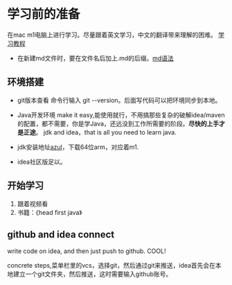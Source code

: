 # 学习前的准备
在mac m1电脑上进行学习。尽量跟着英文学习，中文的翻译带来理解的困难。
[学习教程](https://www.youtube.com/watch?v=eIrMbAQSU34)

- 在新建md文件时，要在文件名后加上.md的后缀。[md语法](https://www.jianshu.com/p/399e5a3c7cc5)
## 环境搭建
+ git版本查看
命令行输入 git --version。后面写代码可以把环境同步到本地。

+ Java开发环境
make it easy,能使用就行，不用搞那些复杂的破解idea/maven的配置，都不需要，你是学Java，还远没到工作所需要的阶段。**尽快的上手才是正途**。
jdk and idea，that is all you need to learn java.

+ jdk安装地址[azul](https://www.azul.com/downloads/?package=jdk)，下载64位arm，对应着m1.
+ idea社区版足以。
## 开始学习
1. 跟着视频看
2. 书籍：《head first java》
## github and idea connect
write code on idea, and then just push to github. COOL!

concrete steps,菜单栏里的vcs，选择git，然后通过git来推送，idea首先会在本地建立一个git文件夹，然后推送，这时需要输入github账号。
